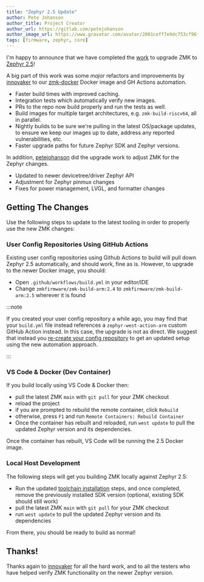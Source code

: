 ```yaml
---
title: "Zephyr 2.5 Update"
author: Pete Johanson
author_title: Project Creator
author_url: https://gitlab.com/petejohanson
author_image_url: https://www.gravatar.com/avatar/2001ceff7e9dc753cf96fcb2e6f41110
tags: [firmware, zephyr, core]
---
```


I'm happy to announce that we have completed the [work](https://github.com/zmkfirmware/zmk/pull/736/) to upgrade ZMK to [Zephyr 2.5](https://docs.zephyrproject.org/2.5.0/releases/release-notes-2.5.html)!

A big part of this work was some _major_ refactors and improvements by [innovaker] to our [zmk-docker](https://github.com/zmkfirmware/zmk-docker/) Docker image and GH Actions automation.

- Faster build times with improved caching.
- Integration tests which automatically verify new images.
- PRs to the repo now build properly and run the tests as well.
- Build images for multiple target architectures, e.g. `zmk-build-riscv64`, all in parallel.
- Nightly builds to be sure we're pulling in the latest OS/package updates, to ensure we keep our images up to date, address any reported vulnerabilities, etc.
- Faster upgrade paths for future Zephyr SDK and Zephyr versions.

In addition, [petejohanson] did the upgrade work to adjust ZMK for the Zephyr changes.

- Updated to newer devicetree/driver Zephyr API
- Adjustment for Zephyr pinmux changes
- Fixes for power management, LVGL, and formatter changes

## Getting The Changes

Use the following steps to update to the latest tooling in order to properly use the new ZMK changes:

### User Config Repositories Using GitHub Actions

Existing user config repositories using Github Actions to build will pull down Zephyr 2.5 automatically,
and should work, fine as is. However, to upgrade to the newer Docker image, you should:

- Open `.github/workflows/build.yml` in your editor/IDE
- Change `zmkfirmware/zmk-build-arm:2.4` to `zmkfirmware/zmk-build-arm:2.5` wherever it is found

:::note

If you created your user config repository a while ago, you may find that your `build.yml` file instead references
a `zephyr-west-action-arm` custom GitHub Action instead. In this case, the upgrade is not as direct. We suggest that
instead you [re-create your config repository](/docs/user-setup) to get an updated setup using the new automation
approach.

:::

### VS Code & Docker (Dev Container)

If you build locally using VS Code & Docker then:

- pull the latest ZMK `main` with `git pull` for your ZMK checkout
- reload the project
- if you are prompted to rebuild the remote container, click `Rebuild`
- otherwise, press `F1` and run `Remote Containers: Rebuild Container`
- Once the container has rebuilt and reloaded, run `west update` to pull the updated Zephyr version and its dependencies.

Once the container has rebuilt, VS Code will be running the 2.5 Docker image.

### Local Host Development

The following steps will get you building ZMK locally against Zephyr 2.5:

- Run the updated [toolchain installation](/docs/development/local-toolchain/setup) steps, and once completed, remove the previously installed SDK version (optional, existing SDK should still work)
- pull the latest ZMK `main` with `git pull` for your ZMK checkout
- run `west update` to pull the updated Zephyr version and its dependencies

From there, you should be ready to build as normal!

## Thanks!

Thanks again to [innovaker] for all the hard work, and to all the testers who have helped verify ZMK functionality on the newer Zephyr version.

[petejohanson]: https://github.com/petejohanson
[innovaker]: https://github.com/innovaker
